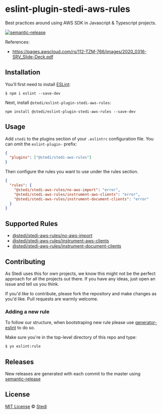 # eslint-plugin-stedi-aws-rules

Best practices around using AWS SDK in Javascript & Typescript projects.

[![semantic-release](https://img.shields.io/badge/%20%20%F0%9F%93%A6%F0%9F%9A%80-semantic--release-e10079.svg)](https://github.com/semantic-release/semantic-release)

References:

- https://pages.awscloud.com/rs/112-TZM-766/images/2020_0316-SRV_Slide-Deck.pdf

## Installation

You'll first need to install [ESLint](http://eslint.org):

```
$ npm i eslint --save-dev
```

Next, install `@stedi/eslint-plugin-stedi-aws-rules`:

```
npm install @stedi/eslint-plugin-stedi-aws-rules --save-dev
```

## Usage

Add `stedi` to the plugins section of your `.eslintrc` configuration file. You can omit the `eslint-plugin-` prefix:

```json
{
  "plugins": ["@stedi/stedi-aws-rules"]
}
```

Then configure the rules you want to use under the rules section.

```json
{
  "rules": {
    "@stedi/stedi-aws-rules/no-aws-import": "error",
    "@stedi/stedi-aws-rules/instrument-aws-clients": "error",
    "@stedi/stedi-aws-rules/instrument-document-clients": "error"
  }
}
```

## Supported Rules

- [@stedi/stedi-aws-rules/no-aws-import](docs/rules/no-aws-import.md)
- [@stedi/stedi-aws-rules/instrument-aws-clients](docs/rules/instrument-aws-clients.md)
- [@stedi/stedi-aws-rules/instrument-document-clients](docs/rules/instrument-document-clients.md)

## Contributing

As Stedi uses this for own projects, we know this might not be the perfect approach for all the projects out there. If you have any ideas, just open an issue and tell us you think.

If you'd like to contribute, please fork the repository and make changes as you'd like. Pull requests are warmly welcome.

### Adding a new rule

To follow our structure, when bootstraping new rule please use [generator-eslint](https://github.com/eslint/generator-eslint) to do so.

Make sure you're in the top-level directory of this repo and type:

```sh
$ yo eslint:rule
```

## Releases

New releases are generated with each commit to the master using [semantic-release](https://github.com/semantic-release/semantic-release)

## License

[MIT License](https://opensource.org/licenses/MIT) © [Stedi](https://stedi.com)
